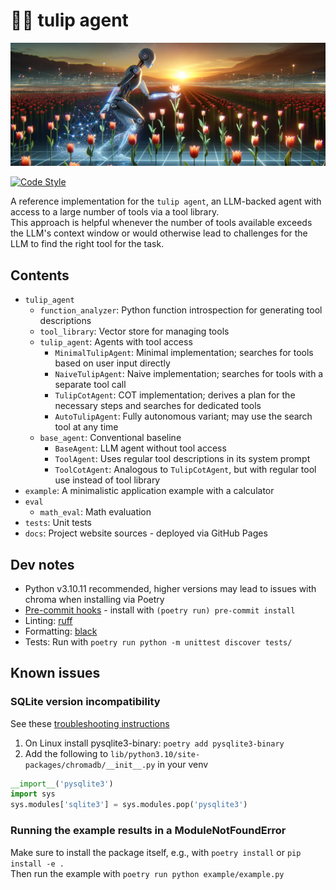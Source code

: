 # 🌷🤖 tulip agent

![tulip banner](docs/tulip-banner.png)

[![Code Style](https://img.shields.io/badge/code_style-black-black?style=flat-square)](https://github.com/psf/black)

A reference implementation for the `tulip agent`, an LLM-backed agent with access to a large number of tools via a tool library. \
This approach is helpful whenever the number of tools available exceeds the LLM's context window or would
otherwise lead to challenges for the LLM to find the right tool for the task.

## Contents
* `tulip_agent`
  * `function_analyzer`: Python function introspection for generating tool descriptions
  * `tool_library`: Vector store for managing tools
  * `tulip_agent`: Agents with tool access
    * `MinimalTulipAgent`: Minimal implementation; searches for tools based on user input directly
    * `NaiveTulipAgent`: Naive implementation; searches for tools with a separate tool call
    * `TulipCotAgent`: COT implementation; derives a plan for the necessary steps and searches for dedicated tools
    * `AutoTulipAgent`: Fully autonomous variant; may use the search tool at any time
  * `base_agent`: Conventional baseline
    * `BaseAgent`: LLM agent without tool access
    * `ToolAgent`: Uses regular tool descriptions in its system prompt
    * `ToolCotAgent`: Analogous to `TulipCotAgent`, but with regular tool use instead of tool library
* `example`: A minimalistic application example with a calculator
* `eval`
  * `math_eval`: Math evaluation
* `tests`: Unit tests
* `docs`: Project website sources - deployed via GitHub Pages


## Dev notes
* Python v3.10.11 recommended, higher versions may lead to issues with chroma when installing via Poetry
* [Pre-commit hooks](https://pre-commit.com/) - install with `(poetry run) pre-commit install`
* Linting: [ruff](https://github.com/astral-sh/ruff)
* Formatting: [black](https://github.com/psf/black)
* Tests: Run with `poetry run python -m unittest discover tests/`


## Known issues

### SQLite version incompatibility
See these [troubleshooting instructions](https://docs.trychroma.com/troubleshooting#sqlite)
1. On Linux install pysqlite3-binary: `poetry add pysqlite3-binary`
2. Add the following to `lib/python3.10/site-packages/chromadb/__init__.py` in your venv
```python
__import__('pysqlite3')
import sys
sys.modules['sqlite3'] = sys.modules.pop('pysqlite3')
```

### Running the example results in a ModuleNotFoundError
Make sure to install the package itself, e.g., with `poetry install` or `pip install -e .` \
Then run the example with `poetry run python example/example.py`
